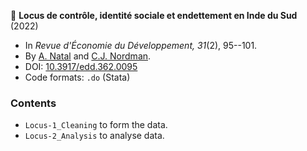 :newspaper: **Locus de contrôle, identité sociale et endettement en Inde du Sud** (2022)

* In *Revue d'Économie du Développement, 31*(2), 95--101.
* By [A. Natal](https://neemsis.hypotheses.org/team/arnaud-natal) and [C.J. Nordman](https://neemsis.hypotheses.org/team/christophe-jalil-nordman).
* DOI: [10.3917/edd.362.0095](https://doi.org/10.3917/edd.362.0095)
* Code formats: `.do` (Stata)

### Contents

* `Locus-1_Cleaning` to form the data.
* `Locus-2_Analysis` to analyse data.
